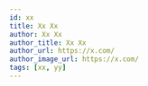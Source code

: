 ```yaml
---
id: xx
title: Xx Xx
author: Xx Xx
author_title: Xx Xx
author_url: https://x.com/
author_image_url: https://x.com/
tags: [xx, yy]
---
```

